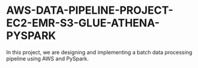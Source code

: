 # AWS-DATA-PIPELINE-PROJECT-EC2-EMR-S3-GLUE-ATHENA-PYSPARK
In this project, we are designing and implementing a batch data processing pipeline using AWS and PySpark.

